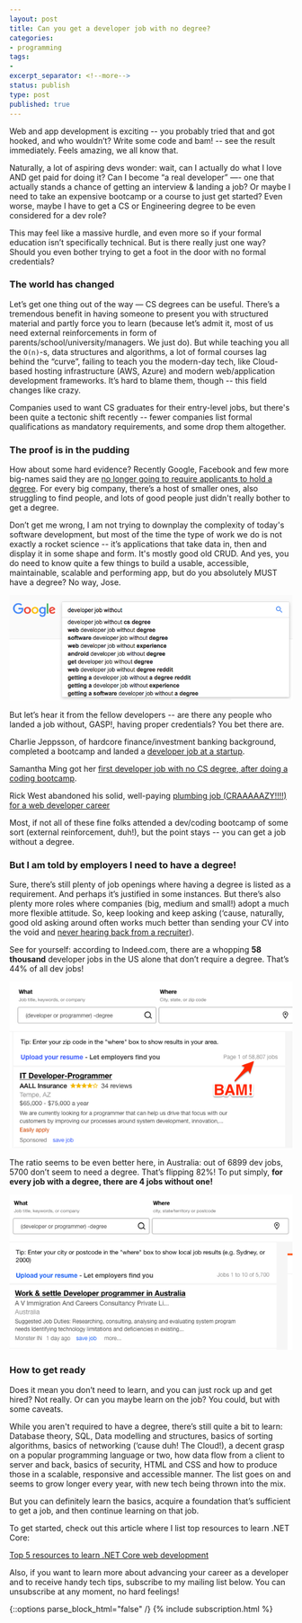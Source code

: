 ```yaml
---
layout: post
title: Can you get a developer job with no degree?
categories:
- programming
tags:
-
excerpt_separator: <!--more-->
status: publish
type: post
published: true
---
```

Web and app development is exciting -- you probably tried that and got hooked, and who wouldn’t?
Write some code and bam! -- see the result immediately. Feels amazing, we all know that.

Naturally, a lot of aspiring devs wonder: wait, can I actually do what I love AND get paid for doing it?
Can I become “a real developer” —- one that actually stands a chance of getting an interview &
landing a job? Or maybe I need to take an expensive bootcamp or a course to just get started? Even
worse, maybe I have to get a CS or Engineering degree to be even considered for a dev role?

This may feel like a massive hurdle, and even more so if your formal education isn’t specifically
technical. But is there really just one way? Should you even bother trying to get a foot in the
door with no formal credentials?

<!--more-->

### The world has changed

Let’s get one thing out of the way — CS degrees can be useful. There’s a tremendous benefit in
having someone to present you with structured material and partly force you to learn (because let’s
admit it, most of us need external reinforcements in form of parents/school/university/managers. We
just do). But while teaching you all the `O(n)`-s, data structures and algorithms, a lot of formal
courses lag behind the “curve”, failing to teach you the modern-day tech, like Cloud-based hosting
infrastructure (AWS, Azure) and modern web/application development frameworks. It’s hard to blame
them, though -- this field changes like crazy.

Companies used to want CS graduates for their entry-level jobs, but there's been quite a tectonic
shift recently -- fewer companies list formal qualifications as mandatory requirements, and some drop
them altogether.

### The proof is in the pudding

How about some hard evidence? Recently Google, Facebook and few more big-names said they are [no
longer going to require applicants to hold a degree][1]. For every big company, there’s a host of
smaller ones, also struggling to find people, and lots of good people just didn't really bother to
get a degree.

Don’t get me wrong, I am not trying to downplay the complexity of today's software development, but
most of the time the type of work we do is not exactly a rocket science -- it’s applications that
take data in, then and display it in some shape and form. It's mostly good old CRUD. And yes, you do
need to know quite a few things to build a usable, accessible, maintainable, scalable and performing
app, but do you absolutely MUST have a degree? No way, Jose.

![alt text][4]

But let’s hear it from the fellow developers -- are there any people who landed a job without,
GASP!, having proper credentials? You bet there are.

Charlie Jeppsson, of hardcore finance/investment banking background, completed a bootcamp and landed a 
[developer job at a startup][8].

Samantha Ming got her [first developer job with no CS degree, after doing a coding bootcamp][9].

Rick West abandoned his solid, well-paying [plumbing job (CRAAAAAZY!!!!) for a web developer career][10]

Most, if not all of these fine folks attended a dev/coding bootcamp of some sort (external
reinforcement, duh!), but the point stays -- you can get a job without a degree.

### But I am told by employers I need to have a degree!
Sure, there’s still plenty of job openings where having a degree is listed as a requirement. And
perhaps it’s justified in some instances. But there’s also plenty more roles where companies (big,
medium and small!) adopt a much more flexible attitude. So, keep looking and keep asking (‘cause,
naturally, good old asking around often works much better than sending your CV into the void and
[never hearing back from a recruiter][7]).

See for yourself: according to Indeed.com, there are a whopping __58 thousand__ developer jobs in
the US alone that don’t require a degree. That’s 44% of all dev jobs!

[![indeed.com search][5]][2]

The ratio seems to be even better here, in Australia: out of 6899 dev jobs, 5700 don’t seem to need
a degree. That’s flipping 82%! To put simply, __for every job with a degree, there are 4 jobs without
one!__

[![indeed.com search][6]][3]

### How to get ready

Does it mean you don’t need to learn, and you can just rock up and get hired? Not really. Or can
you maybe learn on the job? You could, but with some caveats.

While you aren't required to have a degree, there’s still quite a bit to learn: Database theory,
SQL, Data modelling and structures, basics of sorting algorithms, basics of networking (‘cause duh!
The Cloud!), a decent grasp on a popular programming language or two, how data flow from a client
to server and back, basics of security, HTML and CSS and how to produce those in a scalable,
responsive and accessible manner. The list goes on and seems to grow longer every year, with new
tech being thrown into the mix.

But you can definitely learn the basics, acquire a foundation that’s sufficient to get a job, and
then continue learning on that job.

To get started, check out this article where I list top resources to learn .NET Core:

[Top 5 resources to learn .NET Core web development][11]

Also, if you want to learn more about advancing your career as a developer and to receive handy tech
tips, subscribe to my mailing list below. You can unsubscribe at any moment, no hard feelings!

{::options parse_block_html="false" /}
{% include subscription.html %}

[1]:https://www.glassdoor.com/blog/no-degree-required/
[2]:https://www.indeed.com/jobs?q=%28developer+or+programmer%29&l=&radius=25
[3]:https://au.indeed.com/jobs?q=%28developer+or+programmer%29+-degree&l=&radius=25
[4]:/img/career/google-search.png "Google search"
[5]:/img/career/indeed-us.png
[6]:/img/career/indeed-au.png
[7]:/recruiter-interviews-are-they-a-waste-of-time/
[8]:https://medium.freecodecamp.org/how-i-landed-a-full-stack-developer-job-without-a-tech-degree-or-work-experience-6add97be2051
[9]:https://medium.com/@samanthaming/how-i-got-my-first-developer-job-without-a-cs-degree-962e885eba25
[10]:https://medium.freecodecamp.org/how-i-transformed-from-a-30-year-old-plumber-into-a-32-year-old-web-developer-c0cfda7dc23a
[11]:/top-5-resources-to-learn-dotnet-core-web-development/
